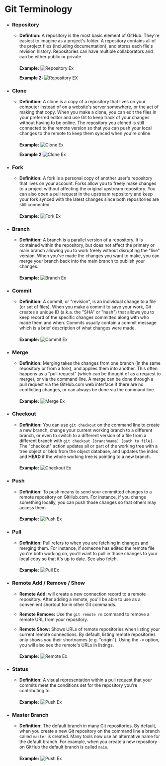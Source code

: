# Git Terminology

- ### Repository
  * **Defintion:** A repository is the most basic element of GitHub. They're easiest to imagine as a project's folder. A repository contains all of the project files (including documentation), and stores each file's revision history. Repositories can have multiple collaborators and can be either public or private.
       ####
     **Example:**
      ![Repository Ex](https://guides.github.com/activities/hello-world/create-new-repo.png)
     
      **Example 2:**
       ![Repository EX](https://docs.microsoft.com/th-th/azure/devops/learn/_img/git_repositories.png)
    

- ### Clone
  * **Definition:** A clone is a copy of a repository that lives on your computer instead of on a website's server somewhere, or the act of making that copy. When you make a clone, you can edit the files in your preferred editor and use Git to keep track of your changes without having to be online. The repository you cloned is still connected to the remote version so that you can push your local changes to the remote to keep them synced when you're online.
    ####
     **Example:**
    ![Clone Ex](https://miro.medium.com/max/507/0*LsQht149BNbsiv5x.png)
    
     **Example 2**
    ![Clone Ex](https://bobbelderbos.com/assets/git-clone.png)

- ### Fork
  * **Definition:** A fork is a personal copy of another user's repository that lives on your account. Forks allow you to freely make changes to a project without affecting the original upstream repository. You can also open a pull request in the upstream repository and keep your fork synced with the latest changes since both repositories are still connected.
    ####
    **Example:**
    ![Fork Ex](https://www.earthdatascience.org/images/earth-analytics/git-version-control/git-fork-emphasis.png)
    
- ### Branch  
  * **Definition:** A branch is a parallel version of a repository. It is contained within the repository, but does not affect the primary or main branch allowing you to work freely without disrupting the "live" version. When you've made the changes you want to make, you can merge your branch back into the main branch to publish your changes.
    ####  
    **Example:**
    ![Branch Ex](http://jlord.us/git-it/assets/imgs/branches.png)

- ### Commit  
  * **Definition:** A commit, or "revision", is an individual change to a file (or set of files). When you make a commit to save your work, Git creates a unique ID (a.k.a. the "SHA" or "hash") that allows you to keep record of the specific changes committed along with who made them and when. Commits usually contain a commit message which is a brief description of what changes were made.
    ####  
    **Example:**
    ![Commit Ex](https://guides.github.com/activities/hello-world/commit.png)
    
- ### Merge    
  * **Definition:** Merging takes the changes from one branch (in the same repository or from a fork), and applies them into another. This often happens as a "pull request" (which can be thought of as a request to merge), or via the command line. A merge can be done through a pull request via the GitHub.com web interface if there are no conflicting changes, or can always be done via the command line.
    ####  
    **Example:**
    ![Merge Ex](https://www.gitcolony.com/img/merge.png)

- ### Checkout  
  * **Definition:** You can use `git checkout` on the command line to create a new branch, change your current working branch to a different branch, or even to switch to a different version of a file from a different branch with `git checkout [branchname] [path to file]`. The "checkout" action updates all or part of the working tree with a tree object or blob from the object database, and updates the index and **HEAD** if the whole working tree is pointing to a new branch.
    ####  
    **Example:**
    ![Checkout Ex](https://marklodato.github.io/visual-git-guide/checkout-files.svg)

- ### Push  
  * **Definition:** To push means to send your committed changes to a remote repository on GitHub.com. For instance, if you change something locally, you can push those changes so that others may access them.
    ####  
    **Example:**
    ![Push Ex](https://backlog.com/app/themes/backlog-child/assets/img/guides/git/basics/syncing_repositories_001.png)

- ### Pull  
  * **Definition:** Pull refers to when you are fetching in changes and merging them. For instance, if someone has edited the remote file you're both working on, you'll want to pull in those changes to your local copy so that it's up to date. See also fetch.
    ####  
    **Example:**
    ![Pull Ex](https://i.ytimg.com/vi/0nqJKEh3YCc/maxresdefault.jpg)

- ### Remote Add / Remove / Show  
  * **Remote Add:** will create a new connection record to a remote repository. After adding a remote, you'll be able to use as a convenient shortcut for in other Git commands.
    
  * **Remote Remove:** Use the `git remote rm` command to remove a remote URL from your repository.
 
  * **Remote Show:** Shows URLs of remote repositories when listing your current remote connections. By default, listing remote repositories only shows you their shortnames (e.g. "origin"). Using the `-v` option, you will also see the remote's URLs in listings.
    ####  
    **Example:**
    ![Remote Ex](https://i.ytimg.com/vi/7jG1Bo84SGc/maxresdefault.jpg)

- ### Status  
  * **Definition:** A visual representation within a pull request that your commits meet the conditions set for the repository you're contributing to.
    ####  
    **Example:**
    ![Push Ex](https://d1jnx9ba8s6j9r.cloudfront.net/blog/wp-content/uploads/2018/07/15-1.png)

- ### Master Branch  
  * **Definition:** The default branch in many Git repositories. By default, when you create a new Git repository on the command line a branch called `master` is created. Many tools now use an alternative name for the default branch. For example, when you create a new repository on GitHub the default branch is called `main`.
    ####  
    **Example:**
    ![Push Ex](https://www.nobledesktop.com/image/gitresources/git-branches-merge.png)







